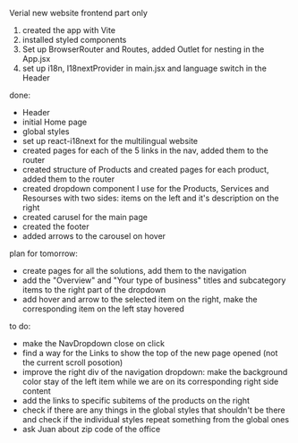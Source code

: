 Verial new website frontend part only

1. created the app with Vite
2. installed styled components
3. Set up BrowserRouter and Routes, added Outlet for nesting in the App.jsx
4. set up i18n, I18nextProvider in main.jsx and language switch in the Header

done:

- Header
- initial Home page
- global styles
- set up react-i18next for the multilingual website
- created pages for each of the 5 links in the nav, added them to the router
- created structure of Products and created pages for each product, added them to the router
- created dropdown component I use for the Products, Services and Resourses with two sides: items on the left and it's description on the right
- created carusel for the main page
- created the footer
- added arrows to the carousel on hover

plan for tomorrow:

- create pages for all the solutions, add them to the navigation
- add the "Overview" and "Your type of business" titles and subcategory items to the right part of the dropdown
- add hover and arrow to the selected item on the right, make the corresponding item on the left stay hovered 


to do:

- make the NavDropdown close on click
- find a way for the Links to show the top of the new page opened (not the current scroll posotion)
- improve the right div of the navigation dropdown: make the background color stay of the left item while we are on its corresponding right side content
- add the links to specific subitems of the products on the right
- check if there are any things in the global styles that shouldn't be there and check if the individual styles repeat something from the global ones
- ask Juan about zip code of the office
